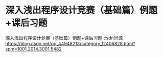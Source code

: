 # 深入浅出程序设计竞赛（基础篇）例题+课后习题
深入浅出程序设计竞赛（基础篇）例题+课后习题
csdn同源 https://blog.csdn.net/qq_44948213/category_12406828.html?spm=1001.2014.3001.5482
